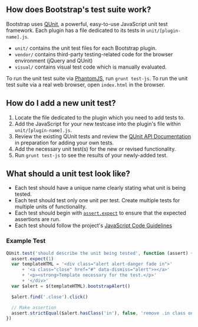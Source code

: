 ## How does Bootstrap's test suite work?

Bootstrap uses [QUnit](http://api.qunitjs.com/), a powerful, easy-to-use JavaScript unit test framework. Each plugin has a file dedicated to its tests in `unit/[plugin-name].js`.

* `unit/` contains the unit test files for each Bootstrap plugin.
* `vendor/` contains third-party testing-related code for the browser environment (jQuery and QUnit)
* `visual/` contains visual test code which is manually evaluated.

To run the unit test suite via [PhantomJS](http://phantomjs.org/), run `grunt test-js`.
To run the unit test suite via a real web browser, open `index.html` in the browser.


## How do I add a new unit test?

1. Locate the file dedicated to the plugin which you need to add tests to.
2. Add the JavaScript for your new testcase into the plugin's file within `unit/[plugin-name].js`.
3. Review the existing QUnit tests and review the [QUnit API Documentation](http://api.qunitjs.com/) in preparation for adding your own tests.
4. Add the necessary unit test(s) for the new or revised functionality.
5. Run `grunt test-js` to see the results of your newly-added test.

## What should a unit test look like?

* Each test should have a unique name clearly stating what unit is being tested.
* Each test should test only one unit per test. Create multiple tests for multiple units of functionality.
* Each test should begin with [`assert.expect`](http://api.qunitjs.com/expect/) to ensure that the expected assertions are run.
* Each test should follow the project's [JavaScript Code Guidelines](https://github.com/twbs/bootstrap/blob/master/CONTRIBUTING.md#js)

### Example Test

```javascript
QUnit.test('should describe the unit being tested', function (assert) {
  assert.expect(1)
  var templateHTML = '<div class="alert alert-danger fade in">'
      + '<a class="close" href="#" data-dismiss="alert">×</a>'
      + '<p><strong>Template necessary for the test.</p>'
      + '</div>'
  var $alert = $(templateHTML).bootstrapAlert()

  $alert.find('.close').click()

  // Make assertion
  assert.strictEqual($alert.hasClass('in'), false, 'remove .in class on .close click')
})
```